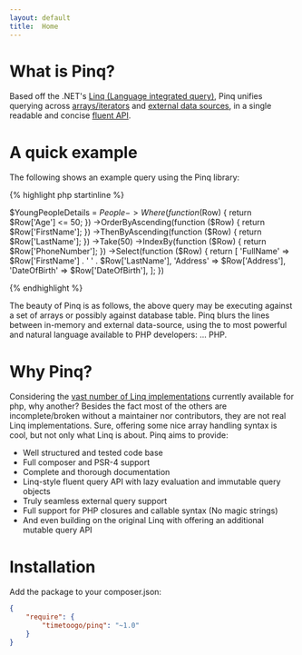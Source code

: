 ```yaml
---
layout: default
title:  Home
---
```

                
What is Pinq?
=============
Based off the .NET's [Linq (Language integrated query)](http://msdn.microsoft.com/en-us/library/bb397926.aspx), 
Pinq unifies querying across [arrays/iterators](examples.html) and [external data sources](query-provider.html), 
in a single readable and concise [fluent API](api.html).

A quick example
===============

The following shows an example query using the Pinq library:

{% highlight php startinline %}

$YoungPeopleDetails = $People
        ->Where(function ($Row) { return $Row['Age'] <= 50; })
        ->OrderByAscending(function ($Row) { return $Row['FirstName']; })
        ->ThenByAscending(function ($Row) { return $Row['LastName']; })
        ->Take(50)
        ->IndexBy(function ($Row) { return $Row['PhoneNumber']; })
        ->Select(function ($Row) { 
            return [
                'FullName' => $Row['FirstName'] . ' ' . $Row['LastName'],
                'Address' => $Row['Address'],
                'DateOfBirth' => $Row['DateOfBirth'],
            ]; 
        })

{% endhighlight %}

The beauty of Pinq is as follows, the above query may be executing against a set of arrays or
possibly against database table. Pinq blurs the lines between in-memory and external data-source,
using the to most powerful and natural language available to PHP developers: ... PHP.

Why Pinq?
=========

Considering the <a href="https://github.com/search?q=php+linq&type=Repositories&ref=searchresults" target="_blank">vast number of Linq implementations</a> 
currently available for php, why another?
Besides the fact most of the others are incomplete/broken without a maintainer 
nor contributors, they are not real Linq implementations. Sure, offering some nice array handling 
syntax is cool, but not only what Linq is about. Pinq aims to provide:

 - Well structured and tested code base
 - Full composer and PSR-4 support
 - Complete and thorough documentation
 - Linq-style fluent query API with lazy evaluation and immutable query objects
 - Truly seamless external query support
 - Full support for PHP closures and callable syntax (No magic strings)
 - And even building on the original Linq with offering an additional mutable query API

Installation
============
Add the package to your composer.json:

```json
{
    "require": {
        "timetoogo/pinq": "~1.0"
    }
}
```